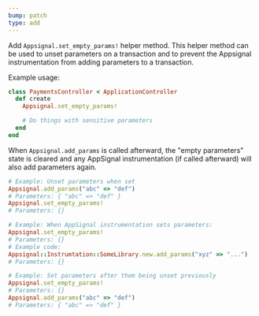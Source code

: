 ```yaml
---
bump: patch
type: add
---
```


Add `Appsignal.set_empty_params!` helper method. This helper method can be used to unset parameters on a transaction and to prevent the Appsignal instrumentation from adding parameters to a transaction.

Example usage:

```ruby
class PaymentsController < ApplicationController
  def create
    Appsignal.set_empty_params!

    # Do things with sensitive parameters
  end
end
```

When `Appsignal.add_params` is called afterward, the "empty parameters" state is cleared and any AppSignal instrumentation (if called afterward) will also add parameters again.

```ruby
# Example: Unset parameters when set
Appsignal.add_params("abc" => "def")
# Parameters: { "abc" => "def" }
Appsignal.set_empty_params!
# Parameters: {}

# Example: When AppSignal instrumentation sets parameters:
Appsignal.set_empty_params!
# Parameters: {}
# Example code:
Appsignal::Instrumtation::SomeLibrary.new.add_params("xyz" => "...")
# Parameters: {}

# Example: Set parameters after them being unset previously
Appsignal.set_empty_params!
# Parameters: {}
Appsignal.add_params("abc" => "def")
# Parameters: { "abc" => "def" }
```
